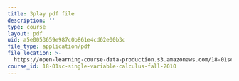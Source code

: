 ```yaml
---
title: 3play pdf file
description: ''
type: course
layout: pdf
uid: a5e0053659e987c0b861e4cd62e00b3c
file_type: application/pdf
file_location: >-
  https://open-learning-course-data-production.s3.amazonaws.com/18-01sc-single-variable-calculus-fall-2010/a5e0053659e987c0b861e4cd62e00b3c_zUEuKrxgHws.pdf
course_id: 18-01sc-single-variable-calculus-fall-2010
---
```


